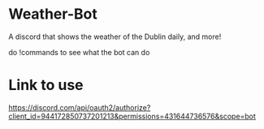 # Weather-Bot
A discord that shows the weather of the Dublin daily, and more!

do !commands to see what the bot can do

# Link to use
https://discord.com/api/oauth2/authorize?client_id=944172850737201213&permissions=431644736576&scope=bot
